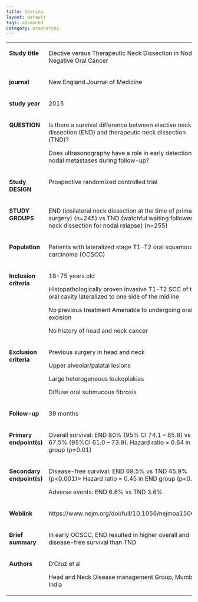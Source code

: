 ```yaml
---
title: testing
layout: default
tags: advanced
category: oropharynx
---
```


<table class="table">
    <tbody>
        <tr>
            <td width="131" valign="top">
                <p>
                    <strong>Study title</strong>
                </p>
            </td>
            <td width="294" valign="top">
                <p>
                    Elective versus Therapeutic Neck Dissection in
                    Node-Negative Oral Cancer
                </p>
            </td>
        </tr>
        <tr>
            <td width="131" valign="top">
                <p>
                    <strong>journal</strong>
                </p>
            </td>
            <td width="294" valign="top">
                <p>
                    New England Journal of Medicine
                </p>
            </td>
        </tr>
        <tr>
            <td width="131" valign="top">
                <p>
                    <strong>study year</strong>
                </p>
            </td>
            <td width="294" valign="top">
                <p>
                    2015
                </p>
            </td>
        </tr>
        <tr>
            <td width="131" valign="top">
                <p>
                    <strong>QUESTION</strong>
                </p>
            </td>
            <td width="294" valign="top">
                <p>
                    Is there a survival difference between elective neck
                    dissection (END) and therapeutic neck dissection (TND)?
                </p>
                <p>
                    Does ultrasonography have a role in early detection of
                    nodal metastases during follow-up?
                </p>
            </td>
        </tr>
        <tr>
            <td width="131" valign="top">
                <p>
                    <strong>Study DESIGN</strong>
                </p>
            </td>
            <td width="294" valign="top">
                <p>
                    Prospective randomized controlled trial
                </p>
            </td>
        </tr>
        <tr>
            <td width="131" valign="top">
                <p>
                    <strong>STUDY GROUPS</strong>
                </p>
            </td>
            <td width="294" valign="top">
                <p>
                    END (ipsilateral neck dissection at the time of primary
                    surgery) (n=245) vs TND (watchful waiting followed by neck
                    dissection for nodal relapse) (n=255)
                </p>
            </td>
        </tr>
        <tr>
            <td width="131" valign="top">
                <p>
                    <strong>Population</strong>
                </p>
            </td>
            <td width="294" valign="top">
                <p>
                    Patients with lateralized stage T1-T2 oral squamous cell
                    carcinoma (OCSCC)
                </p>
            </td>
        </tr>
        <tr>
            <td width="131" valign="top">
                <p>
                    <strong>Inclusion criteria</strong>
                </p>
            </td>
            <td width="294" valign="top">
                <p>
                    18-75 years old
                </p>
                <p>
                    Histopathologically proven invasive T1-T2 SCC of the oral
                    cavity lateralized to one side of the midline
                </p>
                <p>
                    No previous treatment Amenable to undergoing oral excision
                </p>
                <p>
                    No history of head and neck cancer
                </p>
            </td>
        </tr>
        <tr>
            <td width="131" valign="top">
                <p>
                    <strong>Exclusion criteria</strong>
                </p>
            </td>
            <td width="294" valign="top">
                <p>
                    Previous surgery in head and neck
                </p>
                <p>
                    Upper alveolar/palatal lesions
                </p>
                <p>
                    Large heterogeneous leukoplakias
                </p>
                <p>
                    Diffuse oral submucous fibrosis
                </p>
            </td>
        </tr>
        <tr>
            <td width="131" valign="top">
                <p>
                    <strong>Follow-up</strong>
                </p>
            </td>
            <td width="294" valign="top">
                <p>
                    39 months
                </p>
            </td>
        </tr>
        <tr>
            <td width="131" valign="top">
                <p>
                    <strong>Primary endpoint(s)</strong>
                </p>
            </td>
            <td width="294" valign="top">
                <p>
                    Overall survival: END 80% (95% CI 74.1 – 85.8) vs TND 67.5%
                    (95%CI 61.0 – 73.9). Hazard ratio = 0.64 in END group
                    (p=0.01)
                </p>
            </td>
        </tr>
        <tr>
            <td width="131" valign="top">
                <p>
                    <strong>Secondary endpoint(s)</strong>
                </p>
            </td>
            <td width="294" valign="top">
                <p>
                    Disease-free survival: END 69.5% vs TND 45.9%
                    (p&lt;0.001)&gt; Hazard ratio = 0.45 in END group
                    (p&lt;0.001)
                </p>
                <p>
                    Adverse events: END 6.6% vs TND 3.6%
                </p>
            </td>
        </tr>
        <tr>
            <td width="131" valign="top">
                <p>
                    <strong>Weblink</strong>
                </p>
            </td>
            <td width="294" valign="top">
                <p>
                    https://www.nejm.org/doi/full/10.1056/nejmoa1506007
                </p>
            </td>
        </tr>
        <tr>
            <td width="131" valign="top">
                <p>
                    <strong>Brief summary</strong>
                </p>
            </td>
            <td width="294" valign="top">
                <p>
                    In early OCSCC, END resulted in higher overall and
                    disease-free survival than TND
                </p>
            </td>
        </tr>
        <tr>
            <td width="131" valign="top">
                <p>
                    <strong>Authors</strong>
                </p>
            </td>
            <td width="294" valign="top">
                <p>
                    D’Cruz et al
                </p>
                <p>
                    Head and Neck Disease management Group, Mumbai, India
                </p>
            </td>
        </tr>
    </tbody>
</table>
